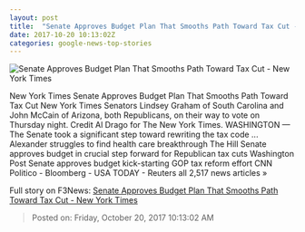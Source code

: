 ```yaml
---
layout: post
title:  "Senate Approves Budget Plan That Smooths Path Toward Tax Cut - New York Times"
date: 2017-10-20 10:13:02Z
categories: google-news-top-stories
---
```


![Senate Approves Budget Plan That Smooths Path Toward Tax Cut - New York Times](https://static01.nyt.com/images/2017/10/20/us/20dcbudgetvote/20dc-taxbill-facebookJumbo.jpg)

New York Times Senate Approves Budget Plan That Smooths Path Toward Tax Cut New York Times Senators Lindsey Graham of South Carolina and John McCain of Arizona, both Republicans, on their way to vote on Thursday night. Credit Al Drago for The New York Times. WASHINGTON — The Senate took a significant step toward rewriting the tax code ... Alexander struggles to find health care breakthrough The Hill Senate approves budget in crucial step forward for Republican tax cuts Washington Post Senate approves budget kick-starting GOP tax reform effort CNN Politico - Bloomberg - USA TODAY - Reuters all 2,517 news articles »


Full story on F3News: [Senate Approves Budget Plan That Smooths Path Toward Tax Cut - New York Times](http://www.f3nws.com/n/mBxKKH)

> Posted on: Friday, October 20, 2017 10:13:02 AM
